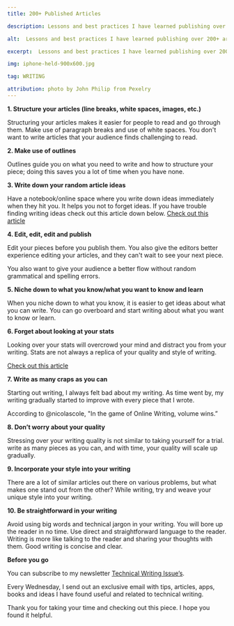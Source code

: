 ```yaml
---
title: 200+ Published Articles

description: Lessons and best practices I have learned publishing over 200+ articles

alt:  Lessons and best practices I have learned publishing over 200+ articles

excerpt:  Lessons and best practices I have learned publishing over 200+ articles

img: iphone-held-900x600.jpg

tag: WRITING

attribution: photo by John Philip from Pexelry
---
```

**1.	Structure your articles (line breaks, white spaces, images, etc.)**


Structuring your articles makes it easier for people to read and go through them. Make use of paragraph breaks and use of white spaces. 
You don't want to write articles that your audience finds challenging to read.


**2.	Make use of outlines**

Outlines guide you on what you need to write and how to structure your piece; doing this saves you a lot of time when you have none.


**3.	Write down your random article ideas**

Have a notebook/online space where you write down ideas immediately when they hit you. It helps you not to forget ideas.
If you have trouble finding writing ideas check out this article down below.
[Check out this article](https://javascript.plainenglish.io/how-to-generate-article-ideas-for-technical-writing-4184e779f506)

**4.	Edit, edit, edit and publish**

Edit your pieces before you publish them. You also give the editors better experience editing your articles, and they can't wait to see your next piece. 

You also want to give your audience a better flow without random grammatical and spelling errors.

**5.	Niche down to what you know/what you want to know and learn**

When you niche down to what you know, it is easier to get ideas about what you can write. You can go overboard and start writing about what you want to know or learn.

**6.	Forget about looking at your stats**

Looking over your stats will overcrowd your mind and distract you from your writing. Stats are not always a replica of your quality and style of writing.

[Check out this article](https://medium.com/write-to-inspire/writing-for-metrics-is-slowly-killing-your-writing-d351319e737d)

**7.	Write as many craps as you can**

Starting out writing, I always felt bad about my writing. As time went by, my writing gradually started to improve with every piece that I wrote.

According to @nicolascole, "In the game of Online Writing, volume wins.”

**8.	Don’t worry about your quality**

Stressing over your writing quality is not similar to taking yourself for a trial. write as many pieces as you can, and with time, your quality will scale up gradually.

**9.	Incorporate your style into your writing**

There are a lot of similar articles out there on various problems, but what makes one stand out from the other?
While writing, try and weave your unique style into your writing.

**10.	Be straightforward in your writing**

Avoid using big words and technical jargon in your writing. You will bore up the reader in no time.
Use direct and straightforward language to the reader. Writing is more like talking to the reader and sharing your thoughts with them. Good writing is concise and clear.

**Before you go**

You can subscribe to my newsletter [Technical Writing Issue’s](https://artisanal-thinker-2556.ck.page/6e2ba71172). 

Every Wednesday, I send out an exclusive email with tips, articles, apps, books and ideas I have found useful and related to technical writing.

Thank you for taking your time and checking out this piece. I hope you found it helpful.

